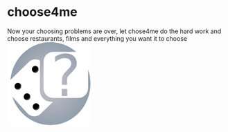 choose4me
=========

Now your choosing problems are over, let chose4me do
the hard work and choose restaurants, films and
everything you want it to choose
![](https://github.com/enriquefynn/choose4me/blob/master/logo/logo192.png)
